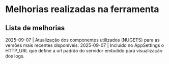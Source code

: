 ﻿# Melhorias realizadas na ferramenta
## Lista de melhorias

2025-09-07 | Atualização dos componentes utilizados (NUGETS) para as versões mais recentes disponíveis.
2025-09-07 | Incluído no AppSettings o HTTP_URL que define a url padrão do servidor embutido para visualização dos logs.
